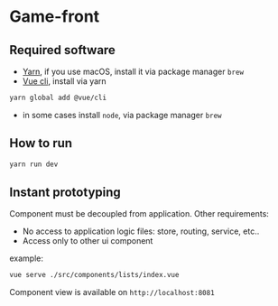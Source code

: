 # Game-front

## Required software
* [Yarn](https://classic.yarnpkg.com/en/docs/install/#mac-stable), if you use macOS, install it via package manager `brew`
* [Vue cli](https://cli.vuejs.org/guide/installation.html), install via yarn
```bash
yarn global add @vue/cli
```
* in some cases install `node`, via package manager `brew`


## How to run 
```bash
yarn run dev
```

## Instant prototyping
Component must be decoupled from application. Other requirements:
- No access to application logic files: store, routing, service, etc..
- Access only to other ui component

example:
```bash 
vue serve ./src/components/lists/index.vue
```
Component view is available on `http://localhost:8081`


